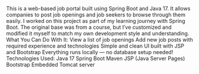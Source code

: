 This is a web-based job portal built using Spring Boot and Java 17. It allows companies to post job openings and job seekers to browse through them easily.
I worked on this project as part of my learning journey with Spring Boot. The original base was from a course, but I’ve customized and modified it myself to match my own development style and understanding.
What You Can Do With It:
View a list of job openings
Add new job posts with required experience and technologies
Simple and clean UI built with JSP and Bootstrap
Everything runs locally — no database setup needed!
Technologies Used:
Java 17
Spring Boot
Maven
JSP (Java Server Pages)
Bootstrap
Embedded Tomcat server



